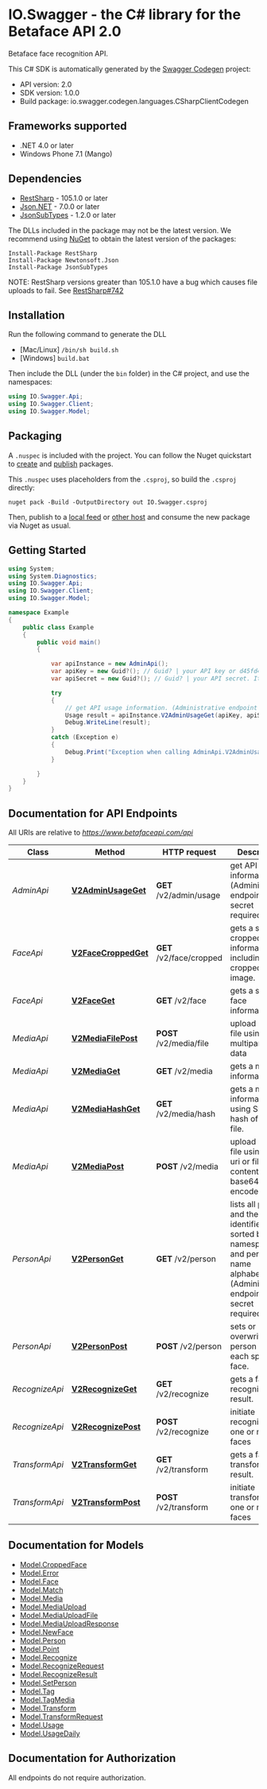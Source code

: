 # IO.Swagger - the C# library for the Betaface API 2.0

Betaface face recognition API.

This C# SDK is automatically generated by the [Swagger Codegen](https://github.com/swagger-api/swagger-codegen) project:

- API version: 2.0
- SDK version: 1.0.0
- Build package: io.swagger.codegen.languages.CSharpClientCodegen

<a name="frameworks-supported"></a>
## Frameworks supported
- .NET 4.0 or later
- Windows Phone 7.1 (Mango)

<a name="dependencies"></a>
## Dependencies
- [RestSharp](https://www.nuget.org/packages/RestSharp) - 105.1.0 or later
- [Json.NET](https://www.nuget.org/packages/Newtonsoft.Json/) - 7.0.0 or later
- [JsonSubTypes](https://www.nuget.org/packages/JsonSubTypes/) - 1.2.0 or later

The DLLs included in the package may not be the latest version. We recommend using [NuGet](https://docs.nuget.org/consume/installing-nuget) to obtain the latest version of the packages:
```
Install-Package RestSharp
Install-Package Newtonsoft.Json
Install-Package JsonSubTypes
```

NOTE: RestSharp versions greater than 105.1.0 have a bug which causes file uploads to fail. See [RestSharp#742](https://github.com/restsharp/RestSharp/issues/742)

<a name="installation"></a>
## Installation
Run the following command to generate the DLL
- [Mac/Linux] `/bin/sh build.sh`
- [Windows] `build.bat`

Then include the DLL (under the `bin` folder) in the C# project, and use the namespaces:
```csharp
using IO.Swagger.Api;
using IO.Swagger.Client;
using IO.Swagger.Model;
```
<a name="packaging"></a>
## Packaging

A `.nuspec` is included with the project. You can follow the Nuget quickstart to [create](https://docs.microsoft.com/en-us/nuget/quickstart/create-and-publish-a-package#create-the-package) and [publish](https://docs.microsoft.com/en-us/nuget/quickstart/create-and-publish-a-package#publish-the-package) packages.

This `.nuspec` uses placeholders from the `.csproj`, so build the `.csproj` directly:

```
nuget pack -Build -OutputDirectory out IO.Swagger.csproj
```

Then, publish to a [local feed](https://docs.microsoft.com/en-us/nuget/hosting-packages/local-feeds) or [other host](https://docs.microsoft.com/en-us/nuget/hosting-packages/overview) and consume the new package via Nuget as usual.

<a name="getting-started"></a>
## Getting Started

```csharp
using System;
using System.Diagnostics;
using IO.Swagger.Api;
using IO.Swagger.Client;
using IO.Swagger.Model;

namespace Example
{
    public class Example
    {
        public void main()
        {

            var apiInstance = new AdminApi();
            var apiKey = new Guid?(); // Guid? | your API key or d45fd466-51e2-4701-8da8-04351c872236
            var apiSecret = new Guid?(); // Guid? | your API secret. It is not recommended to expose your application secret at client side.

            try
            {
                // get API usage information. (Administrative endpoint - API secret required)
                Usage result = apiInstance.V2AdminUsageGet(apiKey, apiSecret);
                Debug.WriteLine(result);
            }
            catch (Exception e)
            {
                Debug.Print("Exception when calling AdminApi.V2AdminUsageGet: " + e.Message );
            }

        }
    }
}
```

<a name="documentation-for-api-endpoints"></a>
## Documentation for API Endpoints

All URIs are relative to *https://www.betafaceapi.com/api*

Class | Method | HTTP request | Description
------------ | ------------- | ------------- | -------------
*AdminApi* | [**V2AdminUsageGet**](docs/AdminApi.md#v2adminusageget) | **GET** /v2/admin/usage | get API usage information. (Administrative endpoint - API secret required)
*FaceApi* | [**V2FaceCroppedGet**](docs/FaceApi.md#v2facecroppedget) | **GET** /v2/face/cropped | gets a single cropped face information including cropped face image.
*FaceApi* | [**V2FaceGet**](docs/FaceApi.md#v2faceget) | **GET** /v2/face | gets a single face information.
*MediaApi* | [**V2MediaFilePost**](docs/MediaApi.md#v2mediafilepost) | **POST** /v2/media/file | upload media file using multipart/form-data
*MediaApi* | [**V2MediaGet**](docs/MediaApi.md#v2mediaget) | **GET** /v2/media | gets a media information.
*MediaApi* | [**V2MediaHashGet**](docs/MediaApi.md#v2mediahashget) | **GET** /v2/media/hash | gets a media information using SHA256 hash of media file.
*MediaApi* | [**V2MediaPost**](docs/MediaApi.md#v2mediapost) | **POST** /v2/media | upload media file using file uri or file content as base64 encoded string
*PersonApi* | [**V2PersonGet**](docs/PersonApi.md#v2personget) | **GET** /v2/person | lists all persons and their faces identifiers sorted by namespace and person name alphabetically. (Administrative endpoint - API secret required)
*PersonApi* | [**V2PersonPost**](docs/PersonApi.md#v2personpost) | **POST** /v2/person | sets or overwrites person id for each specified face.
*RecognizeApi* | [**V2RecognizeGet**](docs/RecognizeApi.md#v2recognizeget) | **GET** /v2/recognize | gets a faces recognition result.
*RecognizeApi* | [**V2RecognizePost**](docs/RecognizeApi.md#v2recognizepost) | **POST** /v2/recognize | initiate recognition for one or more faces
*TransformApi* | [**V2TransformGet**](docs/TransformApi.md#v2transformget) | **GET** /v2/transform | gets a faces transform result.
*TransformApi* | [**V2TransformPost**](docs/TransformApi.md#v2transformpost) | **POST** /v2/transform | initiate transform for one or more faces


<a name="documentation-for-models"></a>
## Documentation for Models

 - [Model.CroppedFace](docs/CroppedFace.md)
 - [Model.Error](docs/Error.md)
 - [Model.Face](docs/Face.md)
 - [Model.Match](docs/Match.md)
 - [Model.Media](docs/Media.md)
 - [Model.MediaUpload](docs/MediaUpload.md)
 - [Model.MediaUploadFile](docs/MediaUploadFile.md)
 - [Model.MediaUploadResponse](docs/MediaUploadResponse.md)
 - [Model.NewFace](docs/NewFace.md)
 - [Model.Person](docs/Person.md)
 - [Model.Point](docs/Point.md)
 - [Model.Recognize](docs/Recognize.md)
 - [Model.RecognizeRequest](docs/RecognizeRequest.md)
 - [Model.RecognizeResult](docs/RecognizeResult.md)
 - [Model.SetPerson](docs/SetPerson.md)
 - [Model.Tag](docs/Tag.md)
 - [Model.TagMedia](docs/TagMedia.md)
 - [Model.Transform](docs/Transform.md)
 - [Model.TransformRequest](docs/TransformRequest.md)
 - [Model.Usage](docs/Usage.md)
 - [Model.UsageDaily](docs/UsageDaily.md)


<a name="documentation-for-authorization"></a>
## Documentation for Authorization

All endpoints do not require authorization.
